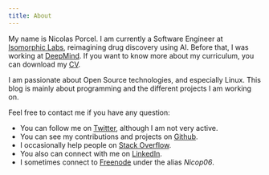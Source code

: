 ```yaml
---
title: About
---
```


My name is Nicolas Porcel.  I am currently a Software Engineer at [Isomorphic
Labs][], reimagining drug discovery using AI. Before that, I was working at
[DeepMind][]. If you want to know more about my curriculum, you can download my
[CV][].

I am passionate about Open Source technologies, and especially Linux.  This
blog is mainly about programming and the different projects I am working on.

Feel free to contact me if you have any question:

* You can follow me on [Twitter][], although I am not very active.
* You can see my contributions and projects on [Github][].
* I occasionally help people on [Stack Overflow][].
* You also can connect with me on [LinkedIn][].
* I sometimes connect to [Freenode][] under the alias *Nicop06*.

[Isomorphic Labs]:  https://www.isomorphiclabs.com/
[DeepMind]:         https://www.deepmind.com/
[CV]:               /files/cv-nporcel.pdf
[Twitter]:          https://twitter.com/NicolasPorcel06
[Github]:           https://github.com/Nicop06
[Stack Overflow]:   http://stackoverflow.com/users/3785301/nicop
[LinkedIn]:         https://www.linkedin.com/in/nicolas-porcel-b0b0a687/en
[Freenode]:         https://freenode.net/
